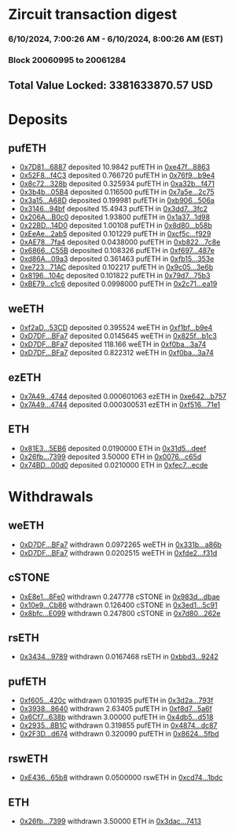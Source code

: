 # Zircuit transaction digest
### 6/10/2024, 7:00:26 AM - 6/10/2024, 8:00:26 AM (EST)
### Block 20060995 to 20061284

## Total Value Locked: 3381633870.57 USD

# Deposits
## pufETH
- [0x7D81...6887](https://etherscan.io/address/0x7D81ebCc3234125C1ebd5cEB82B1Ba53c3a26887) deposited 10.9842 pufETH in [0xe47f...8863](https://etherscan.io/tx/0x7D81ebCc3234125C1ebd5cEB82B1Ba53c3a26887)
- [0x52F8...f4C3](https://etherscan.io/address/0x52F88f2B3Ef01E60680771dd1d3369D9453af4C3) deposited 0.766720 pufETH in [0x76f9...b9e4](https://etherscan.io/tx/0x52F88f2B3Ef01E60680771dd1d3369D9453af4C3)
- [0x8c72...328b](https://etherscan.io/address/0x8c72611aF2779c5D3252255BC9f73E499283328b) deposited 0.325934 pufETH in [0xa32b...f471](https://etherscan.io/tx/0x8c72611aF2779c5D3252255BC9f73E499283328b)
- [0x3b4b...05B4](https://etherscan.io/address/0x3b4bd318C3d7Ebf182B1857453f2020f6Ca705B4) deposited 0.116500 pufETH in [0x7a5e...2c75](https://etherscan.io/tx/0x3b4bd318C3d7Ebf182B1857453f2020f6Ca705B4)
- [0x3a15...A68D](https://etherscan.io/address/0x3a15AEcfea594a7c6F52e3eAD7d8a4DD9333A68D) deposited 0.199981 pufETH in [0xb906...506a](https://etherscan.io/tx/0x3a15AEcfea594a7c6F52e3eAD7d8a4DD9333A68D)
- [0x3146...94bf](https://etherscan.io/address/0x31468523E226b9212E12688B7BFf7d8B6D3b94bf) deposited 15.4943 pufETH in [0x3dd7...3fc2](https://etherscan.io/tx/0x31468523E226b9212E12688B7BFf7d8B6D3b94bf)
- [0x206A...B0c0](https://etherscan.io/address/0x206A8D7F81db92f5c6c6cC452D95C99EfFb2B0c0) deposited 1.93800 pufETH in [0x1a37...1d98](https://etherscan.io/tx/0x206A8D7F81db92f5c6c6cC452D95C99EfFb2B0c0)
- [0x22BD...14D0](https://etherscan.io/address/0x22BDEc8302ceAd7e8Adee27ba2Badc2602c714D0) deposited 1.00108 pufETH in [0x8d80...b58b](https://etherscan.io/tx/0x22BDEc8302ceAd7e8Adee27ba2Badc2602c714D0)
- [0xEeAe...2ab5](https://etherscan.io/address/0xEeAea12757199FF0413FB6Ea4D7B72769F2F2ab5) deposited 0.101229 pufETH in [0xcf5c...f929](https://etherscan.io/tx/0xEeAea12757199FF0413FB6Ea4D7B72769F2F2ab5)
- [0xAE78...7fa4](https://etherscan.io/address/0xAE78b6160452B5b5003aAbf5c8693Abe089D7fa4) deposited 0.0438000 pufETH in [0xb822...7c8e](https://etherscan.io/tx/0xAE78b6160452B5b5003aAbf5c8693Abe089D7fa4)
- [0x6866...C55B](https://etherscan.io/address/0x6866d5862794B63C6a3d26EBaF6229563e38C55B) deposited 0.108326 pufETH in [0xf697...487e](https://etherscan.io/tx/0x6866d5862794B63C6a3d26EBaF6229563e38C55B)
- [0xd86A...09a3](https://etherscan.io/address/0xd86AF49EEF4bE10Fb87d78097be2D4E4361809a3) deposited 0.361463 pufETH in [0xfb15...353e](https://etherscan.io/tx/0xd86AF49EEF4bE10Fb87d78097be2D4E4361809a3)
- [0xe723...71AC](https://etherscan.io/address/0xe723463e006b0152e3f18546D8Ad0877ABac71AC) deposited 0.102217 pufETH in [0x9c05...3e6b](https://etherscan.io/tx/0xe723463e006b0152e3f18546D8Ad0877ABac71AC)
- [0x8196...104c](https://etherscan.io/address/0x8196CD9FAc3ec96947530f9CD16F470Aaf90104c) deposited 0.101822 pufETH in [0x79d7...75b3](https://etherscan.io/tx/0x8196CD9FAc3ec96947530f9CD16F470Aaf90104c)
- [0xBE79...c1c6](https://etherscan.io/address/0xBE7990D0336EA1B7B06644F4bC6B488610D5c1c6) deposited 0.0998000 pufETH in [0x2c71...ea19](https://etherscan.io/tx/0xBE7990D0336EA1B7B06644F4bC6B488610D5c1c6)
## weETH
- [0xf2aD...53CD](https://etherscan.io/address/0xf2aD22332a04b9Ff7d26d46692EE2eBE09B953CD) deposited 0.395524 weETH in [0xf1bf...b9e4](https://etherscan.io/tx/0xf2aD22332a04b9Ff7d26d46692EE2eBE09B953CD)
- [0xD7DF...BFa7](https://etherscan.io/address/0xD7DF7E085214743530afF339aFC420c7c720BFa7) deposited 0.0145645 weETH in [0x825f...b1c3](https://etherscan.io/tx/0xD7DF7E085214743530afF339aFC420c7c720BFa7)
- [0xD7DF...BFa7](https://etherscan.io/address/0xD7DF7E085214743530afF339aFC420c7c720BFa7) deposited 118.166 weETH in [0xf0ba...3a74](https://etherscan.io/tx/0xD7DF7E085214743530afF339aFC420c7c720BFa7)
- [0xD7DF...BFa7](https://etherscan.io/address/0xD7DF7E085214743530afF339aFC420c7c720BFa7) deposited 0.822312 weETH in [0xf0ba...3a74](https://etherscan.io/tx/0xD7DF7E085214743530afF339aFC420c7c720BFa7)
## ezETH
- [0x7A49...4744](https://etherscan.io/address/0x7A493Be5c2ce014cD049Bf178a1ac0Db1B434744) deposited 0.000601063 ezETH in [0xe642...b757](https://etherscan.io/tx/0x7A493Be5c2ce014cD049Bf178a1ac0Db1B434744)
- [0x7A49...4744](https://etherscan.io/address/0x7A493Be5c2ce014cD049Bf178a1ac0Db1B434744) deposited 0.000300531 ezETH in [0xf516...71e1](https://etherscan.io/tx/0x7A493Be5c2ce014cD049Bf178a1ac0Db1B434744)
## ETH
- [0x81E3...5EB6](https://etherscan.io/address/0x81E37B34172c67de2BB9ec9a54a7509374695EB6) deposited 0.0190000 ETH in [0x31d5...deef](https://etherscan.io/tx/0x81E37B34172c67de2BB9ec9a54a7509374695EB6)
- [0x26fb...7399](https://etherscan.io/address/0x26fb93D6aA9E18235BACc3E76f5E9118c9A27399) deposited 3.50000 ETH in [0x0076...c65d](https://etherscan.io/tx/0x26fb93D6aA9E18235BACc3E76f5E9118c9A27399)
- [0x74BD...00d0](https://etherscan.io/address/0x74BDaafD7678F076B0C28AcB3DCe740163D200d0) deposited 0.0210000 ETH in [0xfec7...ecde](https://etherscan.io/tx/0x74BDaafD7678F076B0C28AcB3DCe740163D200d0)
# Withdrawals
## weETH
- [0xD7DF...BFa7](https://etherscan.io/address/0xD7DF7E085214743530afF339aFC420c7c720BFa7) withdrawn 0.0972265 weETH in [0x331b...a86b](https://etherscan.io/tx/0xD7DF7E085214743530afF339aFC420c7c720BFa7)
- [0xD7DF...BFa7](https://etherscan.io/address/0xD7DF7E085214743530afF339aFC420c7c720BFa7) withdrawn 0.0202515 weETH in [0xfde2...f31d](https://etherscan.io/tx/0xD7DF7E085214743530afF339aFC420c7c720BFa7)
## cSTONE
- [0xE8e1...8Fe0](https://etherscan.io/address/0xE8e182dA4C2514527296B9Ca1115c25058078Fe0) withdrawn 0.247778 cSTONE in [0x983d...dbae](https://etherscan.io/tx/0xE8e182dA4C2514527296B9Ca1115c25058078Fe0)
- [0x10e9...Cb86](https://etherscan.io/address/0x10e9815AC7fD98C724797af9E80966F26177Cb86) withdrawn 0.126400 cSTONE in [0x3ed1...5c91](https://etherscan.io/tx/0x10e9815AC7fD98C724797af9E80966F26177Cb86)
- [0x8bfc...E099](https://etherscan.io/address/0x8bfcF8cb383149D4Ef37e7A609cEc195CDCbE099) withdrawn 0.247800 cSTONE in [0x7d80...262e](https://etherscan.io/tx/0x8bfcF8cb383149D4Ef37e7A609cEc195CDCbE099)
## rsETH
- [0x3434...9789](https://etherscan.io/address/0x34349c5569e7B846c3558961552D2202760A9789) withdrawn 0.0167468 rsETH in [0xbbd3...9242](https://etherscan.io/tx/0x34349c5569e7B846c3558961552D2202760A9789)
## pufETH
- [0xf605...420c](https://etherscan.io/address/0xf6051E1C617973a81E7365B243a5F0443407420c) withdrawn 0.101935 pufETH in [0x3d2a...793f](https://etherscan.io/tx/0xf6051E1C617973a81E7365B243a5F0443407420c)
- [0x3938...8640](https://etherscan.io/address/0x39383C62BECCD2E097bcC1660f0E2dE969748640) withdrawn 2.63405 pufETH in [0xf8d7...5a6f](https://etherscan.io/tx/0x39383C62BECCD2E097bcC1660f0E2dE969748640)
- [0x6Cf7...638b](https://etherscan.io/address/0x6Cf7E573e6bFc8140B4202f3972D7f3D51c9638b) withdrawn 3.00000 pufETH in [0x4db5...d518](https://etherscan.io/tx/0x6Cf7E573e6bFc8140B4202f3972D7f3D51c9638b)
- [0x2935...8B1C](https://etherscan.io/address/0x2935771e6cf78431Fd50Cc4badf3aADCd73b8B1C) withdrawn 0.319855 pufETH in [0x4874...dc87](https://etherscan.io/tx/0x2935771e6cf78431Fd50Cc4badf3aADCd73b8B1C)
- [0x2F3D...d674](https://etherscan.io/address/0x2F3DaE0ceA127487016226eB3187955eD31Dd674) withdrawn 0.320090 pufETH in [0x8624...5fbd](https://etherscan.io/tx/0x2F3DaE0ceA127487016226eB3187955eD31Dd674)
## rswETH
- [0xE436...65b8](https://etherscan.io/address/0xE4365Baf52D89D2dD82c44Ce37bEF62Cf0Af65b8) withdrawn 0.0500000 rswETH in [0xcd74...1bdc](https://etherscan.io/tx/0xE4365Baf52D89D2dD82c44Ce37bEF62Cf0Af65b8)
## ETH
- [0x26fb...7399](https://etherscan.io/address/0x26fb93D6aA9E18235BACc3E76f5E9118c9A27399) withdrawn 3.50000 ETH in [0x3dac...7413](https://etherscan.io/tx/0x26fb93D6aA9E18235BACc3E76f5E9118c9A27399)
